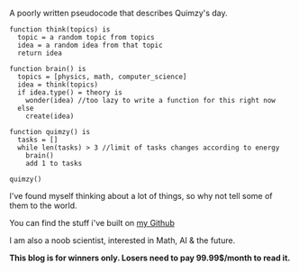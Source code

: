 
A poorly written pseudocode that describes Quimzy's day.

```
function think(topics) is
  topic = a random topic from topics
  idea = a random idea from that topic 
  return idea

function brain() is
  topics = [physics, math, computer_science]  
  idea = think(topics)
  if idea.type() = theory is
    wonder(idea) //too lazy to write a function for this right now
  else
    create(idea)

function quimzy() is
  tasks = []
  while len(tasks) > 3 //limit of tasks changes according to energy
    brain()
    add 1 to tasks

quimzy()
````
I've found myself thinking about a lot of things, so why not tell some of them to the world.

You can find the stuff i've built on <a href="https://github.com/Quimzy"> my Github </a>


I am also a noob scientist, interested in Math, AI & the future.

**This blog is for winners only. Losers need to pay 99.99$/month to read it.**
